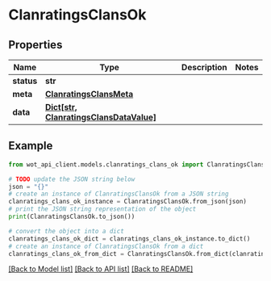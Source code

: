 # ClanratingsClansOk


## Properties

Name | Type | Description | Notes
------------ | ------------- | ------------- | -------------
**status** | **str** |  | 
**meta** | [**ClanratingsClansMeta**](ClanratingsClansMeta.md) |  | 
**data** | [**Dict[str, ClanratingsClansDataValue]**](ClanratingsClansDataValue.md) |  | 

## Example

```python
from wot_api_client.models.clanratings_clans_ok import ClanratingsClansOk

# TODO update the JSON string below
json = "{}"
# create an instance of ClanratingsClansOk from a JSON string
clanratings_clans_ok_instance = ClanratingsClansOk.from_json(json)
# print the JSON string representation of the object
print(ClanratingsClansOk.to_json())

# convert the object into a dict
clanratings_clans_ok_dict = clanratings_clans_ok_instance.to_dict()
# create an instance of ClanratingsClansOk from a dict
clanratings_clans_ok_from_dict = ClanratingsClansOk.from_dict(clanratings_clans_ok_dict)
```
[[Back to Model list]](../README.md#documentation-for-models) [[Back to API list]](../README.md#documentation-for-api-endpoints) [[Back to README]](../README.md)


